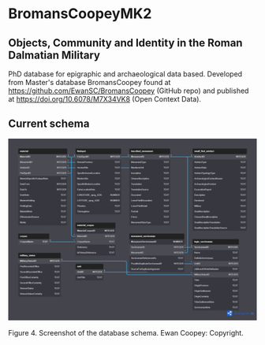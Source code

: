 # BromansCoopeyMK2
## Objects, Community and Identity in the Roman Dalmatian Military
PhD database for epigraphic and archaeological data based. Developed from Master's database BromansCoopey found at https://github.com/EwanSC/BromansCoopey (GitHub repo) and published at https://doi.org/10.6078/M7X34VK8 (Open Context Data).

## Current schema

![screenshot of a database schema. there are 10 tables, some having only one row, others as many as 14. the tables are labelled material, findspot, inscribed monument, small find artefact, corpus, material corpus, monument serviceman, legio serviceman, military status and unit. blue lines link the primary and foreign keys (primary or secondary identifiers between each of the tables). each row is also classed as either text, number or integer](media/db_schema_dark.png)
<figcaption> Figure 4. Screenshot of the database schema. Ewan Coopey: Copyright.</figcaption>
